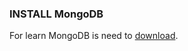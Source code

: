 ### INSTALL MongoDB
For learn MongoDB is need to [download](https://www.mongodb.com/try/download/community). 